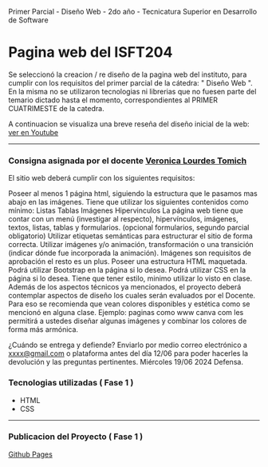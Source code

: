 Primer Parcial - Diseño Web - 2do año - Tecnicatura Superior en Desarrollo de Software
# Pagina web del ISFT204
Se seleccionó la creacion / re diseño de la pagina web del instituto, para cumplir con los requisitos del primer parcial de la cátedra: " Diseño Web ". En la misma no se utilizaron tecnologias ni librerias que no fuesen parte del temario dictado hasta el momento, correspondientes al PRIMER CUATRIMESTE de la catedra.

A continuacion se visualiza una breve reseña del diseño inicial de la web: [ver en Youtube](https://www.youtube.com/watch?v=6mUNuprCxAM)

---

### Consigna asignada por el docente  [Veronica Lourdes Tomich](https://ar.linkedin.com/in/tomichveronica)


El sitio web deberá cumplir con los siguientes requisitos:

Poseer al menos 1 página html, siguiendo la estructura que le pasamos mas abajo en las imágenes.
Tiene que utilizar los siguientes contenidos como mínimo:
Listas
Tablas
Imágenes
Hipervinculos
La página web tiene que contar con un menú (investigar al respecto), hipervínculos, imágenes, textos, listas, tablas y formularios. (opcional formularios, segundo parcial obligatorio)
Utilizar etiquetas semánticas para estructurar el sitio de forma correcta.
Utilizar imágenes y/o animación, transformación o una transición (indicar dónde fue incorporada la animación). Imágenes son requisitos de aprobación el resto es un plus.
Poseer una estructura HTML maquetada.
Podrá utilizar Bootstrap en la página si lo desea.
Podrá utilizar CSS en la página si lo desea.
Tiene que tener estilo, minimo utilizar lo visto en clase. 
Además de los aspectos técnicos ya mencionados, el proyecto deberá contemplar aspectos de diseño los cuales serán evaluados por el Docente. Para eso se recomienda que vean colores disponibles y estética como se mencionó en alguna clase. Ejemplo: paginas como www canva com les permitirá a ustedes diseñar algunas imágenes y combinar los colores de forma más armónica.


¿Cuándo se entrega y defiende?
Enviarlo por medio correo electrónico a xxxx@gmail.com o plataforma antes del día 12/06 para poder hacerles la devolución y las preguntas pertinentes. Miércoles 19/06 2024 Defensa.


### Tecnologias utilizadas ( Fase 1 )
- HTML
- CSS 

---
### Publicacion del Proyecto ( Fase 1 )

 [Github Pages](https://angelproyectos.github.io/proyecto-web-isft204)
